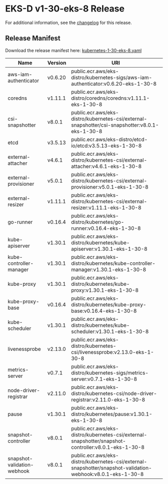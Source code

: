 # EKS-D v1-30-eks-8 Release

For additional information, see the [changelog](CHANGELOG-v1-30-eks-8.md) for this release.

## Release Manifest

Download the release manifest here: [kubernetes-1-30-eks-8.yaml](https://distro.eks.amazonaws.com/kubernetes-1-30/kubernetes-1-30-eks-8.yaml)

| Name | Version | URI |
|------|---------|-----|
| aws-iam-authenticator | v0.6.20 | public.ecr.aws/eks-distro/kubernetes-sigs/aws-iam-authenticator:v0.6.20-eks-1-30-8 |
| coredns | v1.11.1 | public.ecr.aws/eks-distro/coredns/coredns:v1.11.1-eks-1-30-8 |
| csi-snapshotter | v8.0.1 | public.ecr.aws/eks-distro/kubernetes-csi/external-snapshotter/csi-snapshotter:v8.0.1-eks-1-30-8 |
| etcd | v3.5.13 | public.ecr.aws/eks-distro/etcd-io/etcd:v3.5.13-eks-1-30-8 |
| external-attacher | v4.6.1 | public.ecr.aws/eks-distro/kubernetes-csi/external-attacher:v4.6.1-eks-1-30-8 |
| external-provisioner | v5.0.1 | public.ecr.aws/eks-distro/kubernetes-csi/external-provisioner:v5.0.1-eks-1-30-8 |
| external-resizer | v1.11.1 | public.ecr.aws/eks-distro/kubernetes-csi/external-resizer:v1.11.1-eks-1-30-8 |
| go-runner | v0.16.4 | public.ecr.aws/eks-distro/kubernetes/go-runner:v0.16.4-eks-1-30-8 |
| kube-apiserver | v1.30.1 | public.ecr.aws/eks-distro/kubernetes/kube-apiserver:v1.30.1-eks-1-30-8 |
| kube-controller-manager | v1.30.1 | public.ecr.aws/eks-distro/kubernetes/kube-controller-manager:v1.30.1-eks-1-30-8 |
| kube-proxy | v1.30.1 | public.ecr.aws/eks-distro/kubernetes/kube-proxy:v1.30.1-eks-1-30-8 |
| kube-proxy-base | v0.16.4 | public.ecr.aws/eks-distro/kubernetes/kube-proxy-base:v0.16.4-eks-1-30-8 |
| kube-scheduler | v1.30.1 | public.ecr.aws/eks-distro/kubernetes/kube-scheduler:v1.30.1-eks-1-30-8 |
| livenessprobe | v2.13.0 | public.ecr.aws/eks-distro/kubernetes-csi/livenessprobe:v2.13.0-eks-1-30-8 |
| metrics-server | v0.7.1 | public.ecr.aws/eks-distro/kubernetes-sigs/metrics-server:v0.7.1-eks-1-30-8 |
| node-driver-registrar | v2.11.0 | public.ecr.aws/eks-distro/kubernetes-csi/node-driver-registrar:v2.11.0-eks-1-30-8 |
| pause | v1.30.1 | public.ecr.aws/eks-distro/kubernetes/pause:v1.30.1-eks-1-30-8 |
| snapshot-controller | v8.0.1 | public.ecr.aws/eks-distro/kubernetes-csi/external-snapshotter/snapshot-controller:v8.0.1-eks-1-30-8 |
| snapshot-validation-webhook | v8.0.1 | public.ecr.aws/eks-distro/kubernetes-csi/external-snapshotter/snapshot-validation-webhook:v8.0.1-eks-1-30-8 |
